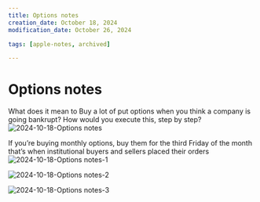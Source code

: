 ```yaml
---
title: Options notes
creation_date: October 18, 2024
modification_date: October 26, 2024

tags: [apple-notes, archived]

---
```



# Options notes

What does it mean to Buy a lot of put options when you think a company is going bankrupt? How would you execute this, step by step?
![2024-10-18-Options notes](images/2024-10-18-Options%20notes.jpeg)

If you’re buying monthly options, buy them for the third Friday of the month that’s when institutional buyers and sellers placed their orders
![2024-10-18-Options notes-1](images/2024-10-18-Options%20notes-1.jpeg)

![2024-10-18-Options notes-2](images/2024-10-18-Options%20notes-2.jpeg)

![2024-10-18-Options notes-3](images/2024-10-18-Options%20notes-3.jpeg)


